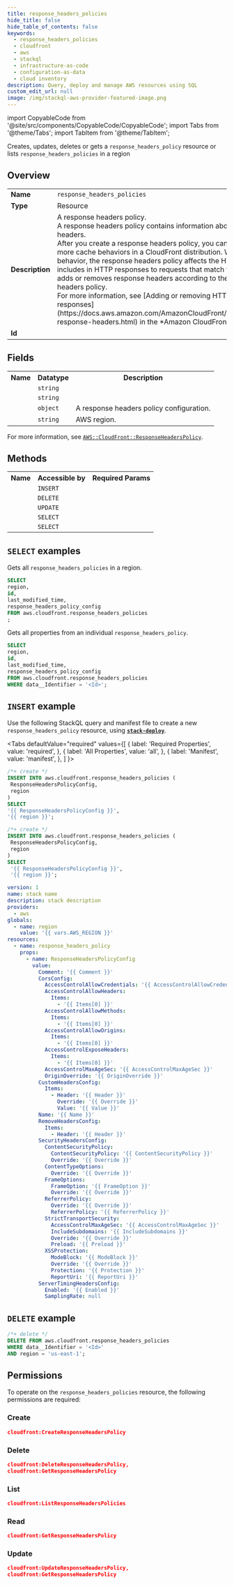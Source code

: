 ```yaml
---
title: response_headers_policies
hide_title: false
hide_table_of_contents: false
keywords:
  - response_headers_policies
  - cloudfront
  - aws
  - stackql
  - infrastructure-as-code
  - configuration-as-data
  - cloud inventory
description: Query, deploy and manage AWS resources using SQL
custom_edit_url: null
image: /img/stackql-aws-provider-featured-image.png
---
```


import CopyableCode from '@site/src/components/CopyableCode/CopyableCode';
import Tabs from '@theme/Tabs';
import TabItem from '@theme/TabItem';

Creates, updates, deletes or gets a <code>response_headers_policy</code> resource or lists <code>response_headers_policies</code> in a region

## Overview
<table>
<tbody>
<tr><td><b>Name</b></td><td><code>response_headers_policies</code></td></tr>
<tr><td><b>Type</b></td><td>Resource</td></tr>
<tr><td><b>Description</b></td><td>A response headers policy.<br />A response headers policy contains information about a set of HTTP response headers.<br />After you create a response headers policy, you can use its ID to attach it to one or more cache behaviors in a CloudFront distribution. When it's attached to a cache behavior, the response headers policy affects the HTTP headers that CloudFront includes in HTTP responses to requests that match the cache behavior. CloudFront adds or removes response headers according to the configuration of the response headers policy.<br />For more information, see &#91;Adding or removing HTTP headers in CloudFront responses&#93;(https://docs.aws.amazon.com/AmazonCloudFront/latest/DeveloperGuide/modifying-response-headers.html) in the *Amazon CloudFront Developer Guide*.</td></tr>
<tr><td><b>Id</b></td><td><CopyableCode code="aws.cloudfront.response_headers_policies" /></td></tr>
</tbody>
</table>

## Fields
<table>
<tbody>
<tr><th>Name</th><th>Datatype</th><th>Description</th></tr><tr><td><CopyableCode code="id" /></td><td><code>string</code></td><td></td></tr>
<tr><td><CopyableCode code="last_modified_time" /></td><td><code>string</code></td><td></td></tr>
<tr><td><CopyableCode code="response_headers_policy_config" /></td><td><code>object</code></td><td>A response headers policy configuration.</td></tr>
<tr><td><CopyableCode code="region" /></td><td><code>string</code></td><td>AWS region.</td></tr>
</tbody>
</table>

For more information, see <a href="https://docs.aws.amazon.com/AWSCloudFormation/latest/UserGuide/aws-resource-cloudfront-responseheaderspolicy.html"><code>AWS::CloudFront::ResponseHeadersPolicy</code></a>.

## Methods

<table>
<tbody>
  <tr>
    <th>Name</th>
    <th>Accessible by</th>
    <th>Required Params</th>
  </tr>
  <tr>
    <td><CopyableCode code="create_resource" /></td>
    <td><code>INSERT</code></td>
    <td><CopyableCode code="ResponseHeadersPolicyConfig, region" /></td>
  </tr>
  <tr>
    <td><CopyableCode code="delete_resource" /></td>
    <td><code>DELETE</code></td>
    <td><CopyableCode code="data__Identifier, region" /></td>
  </tr>
  <tr>
    <td><CopyableCode code="update_resource" /></td>
    <td><code>UPDATE</code></td>
    <td><CopyableCode code="data__Identifier, data__PatchDocument, region" /></td>
  </tr>
  <tr>
    <td><CopyableCode code="list_resources" /></td>
    <td><code>SELECT</code></td>
    <td><CopyableCode code="region" /></td>
  </tr>
  <tr>
    <td><CopyableCode code="get_resource" /></td>
    <td><code>SELECT</code></td>
    <td><CopyableCode code="data__Identifier, region" /></td>
  </tr>
</tbody>
</table>

## `SELECT` examples
Gets all <code>response_headers_policies</code> in a region.
```sql
SELECT
region,
id,
last_modified_time,
response_headers_policy_config
FROM aws.cloudfront.response_headers_policies
;
```
Gets all properties from an individual <code>response_headers_policy</code>.
```sql
SELECT
region,
id,
last_modified_time,
response_headers_policy_config
FROM aws.cloudfront.response_headers_policies
WHERE data__Identifier = '<Id>';
```

## `INSERT` example

Use the following StackQL query and manifest file to create a new <code>response_headers_policy</code> resource, using [__`stack-deploy`__](https://pypi.org/project/stack-deploy/).

<Tabs
    defaultValue="required"
    values={[
      { label: 'Required Properties', value: 'required', },
      { label: 'All Properties', value: 'all', },
      { label: 'Manifest', value: 'manifest', },
    ]
}>
<TabItem value="required">

```sql
/*+ create */
INSERT INTO aws.cloudfront.response_headers_policies (
 ResponseHeadersPolicyConfig,
 region
)
SELECT 
'{{ ResponseHeadersPolicyConfig }}',
'{{ region }}';
```
</TabItem>
<TabItem value="all">

```sql
/*+ create */
INSERT INTO aws.cloudfront.response_headers_policies (
 ResponseHeadersPolicyConfig,
 region
)
SELECT 
 '{{ ResponseHeadersPolicyConfig }}',
 '{{ region }}';
```
</TabItem>
<TabItem value="manifest">

```yaml
version: 1
name: stack name
description: stack description
providers:
  - aws
globals:
  - name: region
    value: '{{ vars.AWS_REGION }}'
resources:
  - name: response_headers_policy
    props:
      - name: ResponseHeadersPolicyConfig
        value:
          Comment: '{{ Comment }}'
          CorsConfig:
            AccessControlAllowCredentials: '{{ AccessControlAllowCredentials }}'
            AccessControlAllowHeaders:
              Items:
                - '{{ Items[0] }}'
            AccessControlAllowMethods:
              Items:
                - '{{ Items[0] }}'
            AccessControlAllowOrigins:
              Items:
                - '{{ Items[0] }}'
            AccessControlExposeHeaders:
              Items:
                - '{{ Items[0] }}'
            AccessControlMaxAgeSec: '{{ AccessControlMaxAgeSec }}'
            OriginOverride: '{{ OriginOverride }}'
          CustomHeadersConfig:
            Items:
              - Header: '{{ Header }}'
                Override: '{{ Override }}'
                Value: '{{ Value }}'
          Name: '{{ Name }}'
          RemoveHeadersConfig:
            Items:
              - Header: '{{ Header }}'
          SecurityHeadersConfig:
            ContentSecurityPolicy:
              ContentSecurityPolicy: '{{ ContentSecurityPolicy }}'
              Override: '{{ Override }}'
            ContentTypeOptions:
              Override: '{{ Override }}'
            FrameOptions:
              FrameOption: '{{ FrameOption }}'
              Override: '{{ Override }}'
            ReferrerPolicy:
              Override: '{{ Override }}'
              ReferrerPolicy: '{{ ReferrerPolicy }}'
            StrictTransportSecurity:
              AccessControlMaxAgeSec: '{{ AccessControlMaxAgeSec }}'
              IncludeSubdomains: '{{ IncludeSubdomains }}'
              Override: '{{ Override }}'
              Preload: '{{ Preload }}'
            XSSProtection:
              ModeBlock: '{{ ModeBlock }}'
              Override: '{{ Override }}'
              Protection: '{{ Protection }}'
              ReportUri: '{{ ReportUri }}'
          ServerTimingHeadersConfig:
            Enabled: '{{ Enabled }}'
            SamplingRate: null

```
</TabItem>
</Tabs>

## `DELETE` example

```sql
/*+ delete */
DELETE FROM aws.cloudfront.response_headers_policies
WHERE data__Identifier = '<Id>'
AND region = 'us-east-1';
```

## Permissions

To operate on the <code>response_headers_policies</code> resource, the following permissions are required:

### Create
```json
cloudfront:CreateResponseHeadersPolicy
```

### Delete
```json
cloudfront:DeleteResponseHeadersPolicy,
cloudfront:GetResponseHeadersPolicy
```

### List
```json
cloudfront:ListResponseHeadersPolicies
```

### Read
```json
cloudfront:GetResponseHeadersPolicy
```

### Update
```json
cloudfront:UpdateResponseHeadersPolicy,
cloudfront:GetResponseHeadersPolicy
```
